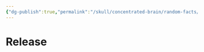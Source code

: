 ```yaml
---
{"dg-publish":true,"permalink":"/skull/concentrated-brain/random-facts/people-repellant/human-centipede/first-sequence/release/human-centipede-first-sequence-release/"}
---
```


# Release
